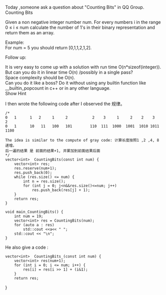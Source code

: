Today ,someone ask a question about "Counting Bits" in QQ Group.
Counting Bits

Given a non negative integer number num. For every numbers i in the range 0 ≤ i ≤ num calculate the number of 1's in their binary representation and return them as an array.   

Example:  
For num = 5 you should return [0,1,1,2,1,2].  

Follow up:  

It is very easy to come up with a solution with run time O(n*sizeof(integer)). But can you do it in linear time O(n) /possibly in a single pass?  
Space complexity should be O(n).   
Can you do it like a boss? Do it without using any builtin function like __builtin_popcount in c++ or in any other language.  
Show Hint   

I then wrote the following code after I observed the 规律。

```
/*
0   1      1   2     1     2           2    3     1     2    2    3    2  
0   1      10   11   100   101        110  111  1000  1001  1010 1011 1100   

The idea is similar to the compute of gray code: 计算长度按照1 ,2 ,4, 8递增。
后一遍的结果 是 前面的结果+1, 并累加到前面结果后面
*/
vector<int>  CountingBits(const int num) {
	vector<int> res;
	res.reserve(num+1);
	res.push_back(0);
	while (res.size() <= num) {
		int n = res.size();
		for (int j = 0; j<n&&res.size()<=num; j++)
			res.push_back(res[j] + 1);
	}
	return res;
}

void main_CountingBits() {
	int num = 19;
	vector<int> res = CountingBits(num);
	for (auto a : res)
		std::cout <<a<< " ";
	std::cout << "\n";
}
```

He also give a code :
```
vector<int>  CountingBits_(const int num) {
	vector<int> res(num+1);
	for (int i = 0; i <= num; i++) {
		res[i] = res[i >> 1] + (i&1);
	}
	return res;
```
}
